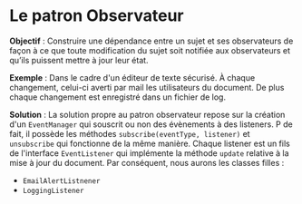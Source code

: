 # Le patron Observateur 
**Objectif** : Construire une dépendance entre un sujet et ses
observateurs de façon à ce que toute modification du sujet soit
notifiée aux observateurs et qu’ils puissent mettre à jour leur état.

**Exemple** : Dans le cadre d'un éditeur de texte sécurisé. À chaque 
changement, celui-ci averti par mail les utilisateurs du document. De plus 
chaque changement est enregistré dans un fichier de log. 

**Solution** : La solution propre au patron observateur repose sur la création 
d'un `EventManager` qui souscrit ou non des évènements à des listeners. P
de fait, il possède les méthodes `subscribe(eventType, listener)` et `unsubscribe`
qui fonctionne de la même manière. Chaque listener est un fils de l'interface 
`EventListener` qui implémente la méthode `update` relative à la mise
à jour du document. Par conséquent, nous aurons les classes filles : 
- `EmailAlertListnener`
- `LoggingListener`
